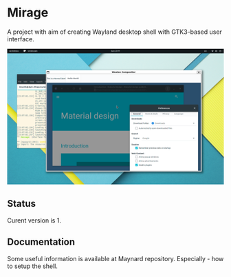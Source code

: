 # Mirage

A project with aim of creating Wayland desktop shell with GTK3-based user interface.

![](screenshot.png)

## Status

Curent version is 1.

## Documentation

Some useful information is available at Maynard repository. Especially - how to setup the shell.
